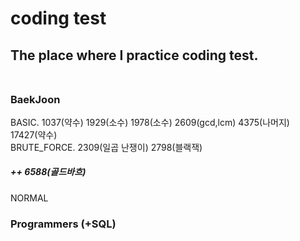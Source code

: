 # coding test <br>
## The place where I practice coding test. <br> <br>
 ### BaekJoon <br>
 BASIC.   1037(약수) 1929(소수) 1978(소수) 2609(gcd,lcm) 4375(나머지) 17427(약수) <br>
 BRUTE_FORCE.   2309(일곱 난쟁이) 2798(블랙잭) <br>
 ##### ++ 6588(골드바흐) <br>
 NORMAL <br>
 
 ### Programmers (+SQL)
